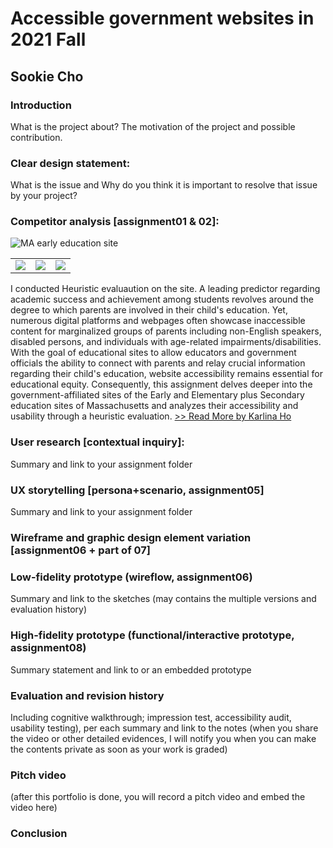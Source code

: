 # Accessible government websites in 2021 Fall
## Sookie Cho

### Introduction
What is the project about? The motivation of the project and possible contribution.

### Clear design statement: 
What is the issue and Why do you think it is important to resolve that issue by your project? 

### Competitor analysis [assignment01 & 02]:

![MA early education site](https://raw.githubusercontent.com/KarlinaHo/DH110-KarlinaHo/main/DH110%20Assignment/MAEarlyEdu.png)

<table>
<tr>
<td> <img src=”https://raw.githubusercontent.com/KarlinaHo/DH110-KarlinaHo/main/DH110%20Assignment/MAEarlyEdu.png” height=”300px”> </td>
<td> <img src=”https://raw.githubusercontent.com/KarlinaHo/DH110-KarlinaHo/main/DH110%20Assignment/MAEarlyEdu.png” height=”300px”> </td>
 <td> <img src=”https://raw.githubusercontent.com/KarlinaHo/DH110-KarlinaHo/main/DH110%20Assignment/MAEarlyEdu.png” height=”300px”> </td>
</tr>
</table>


I conducted Heuristic evaluaution on the site. A leading predictor regarding academic success and achievement among students revolves around the degree to which parents are involved in their child's education. Yet, numerous digital platforms and webpages often showcase inaccessible content for marginalized groups of parents including non-English speakers, disabled persons, and individuals with age-related impairments/disabilities. With the goal of educational sites to allow educators and government officials the ability to connect with parents and relay crucial information regarding their child's education, website accessibility remains essential for educational equity. Consequently, this assignment delves deeper into the government-affiliated sites of the Early and Elementary plus Secondary education sites of Massachusetts and analyzes their accessibility and usability through a heuristic evaluation. [>> Read More by Karlina Ho](https://github.com/KarlinaHo/DH110-KarlinaHo/blob/main/DH110%20Assignment/Assignment01README.md)

### User research [contextual inquiry]:
Summary and link to your assignment folder

### UX storytelling [persona+scenario, assignment05]
Summary and link to your assignment folder

### Wireframe and graphic design element variation [assignment06 + part of 07]

### Low-fidelity prototype (wireflow, assignment06)
Summary and link to the sketches (may contains the multiple versions and evaluation history)

### High-fidelity prototype (functional/interactive prototype, assignment08)
Summary statement and link to or an embedded prototype

### Evaluation and revision history 
Including cognitive walkthrough; impression test, accessibility audit, usability testing), per each summary and link to the notes (when you share the video or other detailed evidences, I will notify you when you can make the contents private as soon as your work is graded)

### Pitch video
(after this portfolio is done, you will record a pitch video and embed the video here)

### Conclusion

